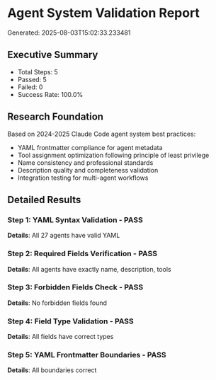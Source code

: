 
# Agent System Validation Report
Generated: 2025-08-03T15:02:33.233481

## Executive Summary
- Total Steps: 5
- Passed: 5
- Failed: 0
- Success Rate: 100.0%

## Research Foundation
Based on 2024-2025 Claude Code agent system best practices:
- YAML frontmatter compliance for agent metadata
- Tool assignment optimization following principle of least privilege
- Name consistency and professional standards
- Description quality and completeness validation
- Integration testing for multi-agent workflows

## Detailed Results

### Step 1: YAML Syntax Validation - PASS
**Details**: All 27 agents have valid YAML

### Step 2: Required Fields Verification - PASS
**Details**: All agents have exactly name, description, tools

### Step 3: Forbidden Fields Check - PASS
**Details**: No forbidden fields found

### Step 4: Field Type Validation - PASS
**Details**: All fields have correct types

### Step 5: YAML Frontmatter Boundaries - PASS
**Details**: All boundaries correct
